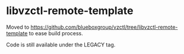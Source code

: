 
libvzctl-remote-template
========================

Moved to https://github.com/blueboxgroup/vzctl/tree/libvzctl-remote-template to
ease build process.

Code is still available under the LEGACY tag.
